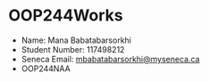 # OOP244Works
- Name: Mana Babatabarsorkhi
- Student Number: 117498212
- Seneca Email: mbabatabarsorkhi@myseneca.ca
- OOP244NAA
